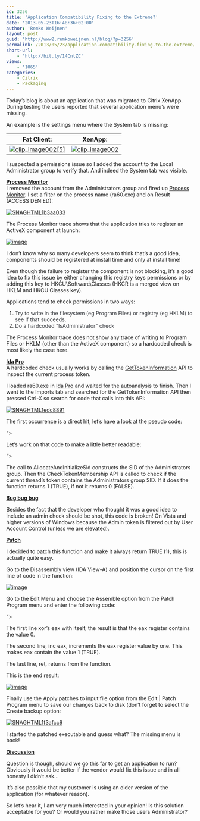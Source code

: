 ```yaml
---
id: 3256
title: 'Application Compatibility Fixing to the Extreme?'
date: '2013-05-23T16:48:36+02:00'
author: 'Remko Weijnen'
layout: post
guid: 'http://www2.remkoweijnen.nl/blog/?p=3256'
permalink: /2013/05/23/application-compatibility-fixing-to-the-extreme/
short-url:
    - 'http://bit.ly/14CntZC'
views:
    - '1065'
categories:
    - Citrix
    - Packaging
---
```


Today’s blog is about an application that was migrated to Citrix XenApp. During testing the users reported that several application menu’s were missing.

An example is the settings menu where the System tab is missing:

| **Fat Client:** | **XenApp:** |
|---|---|
| [![clip_image002[5]](http://192.168.40.25:8081/wp-content/uploads/2013/05/clip_image0025_thumb.jpg "clip_image002[5]")](http://192.168.40.25:8081/wp-content/uploads/2013/05/clip_image0025.jpg) | [![clip_image002](http://192.168.40.25:8081/wp-content/uploads/2013/05/clip_image002_thumb.jpg "clip_image002")](http://192.168.40.25:8081/wp-content/uploads/2013/05/clip_image002.jpg) |

I suspected a permissions issue so I added the account to the Local Administrator group to verify that. And indeed the System tab was visible.

**<u>Process Monitor</u>**   
I removed the account from the Administrators group and fired up [Process Monitor](http://technet.microsoft.com/en-us/sysinternals/bb896645.aspx). I set a filter on the process name (ra60.exe) and on Result (ACCESS DENIED):

[![SNAGHTML1b3aa033](http://192.168.40.25:8081/wp-content/uploads/2013/05/SNAGHTML1b3aa033_thumb.png "SNAGHTML1b3aa033")](http://192.168.40.25:8081/wp-content/uploads/2013/05/SNAGHTML1b3aa033.png)

The Process Monitor trace shows that the application tries to register an ActiveX component at launch:

[![image](http://192.168.40.25:8081/wp-content/uploads/2013/05/image_thumb.png "image")](http://192.168.40.25:8081/wp-content/uploads/2013/05/image.png)

I don’t know why so many developers seem to think that’s a good idea, components should be registered at install time and only at install time!

Even though the failure to register the component is not blocking, it’s a good idea to fix this issue by either changing this registry keys permissions or by adding this key to HKCU\\Software\\Classes (HKCR is a merged view on HKLM and HKCU Classes key).

Applications tend to check permissions in two ways:

1. <font color="#35383d">Try to write in the filesystem (eg Program Files) or registry (eg HKLM) to see if that succeeds.</font>
2. <font color="#35383d">Do a hardcoded "IsAdministrator" check</font>

The Process Monitor trace does not show any trace of writing to Program Files or HKLM (other than the ActiveX component) so a hardcoded check is most likely the case here.

**<u>Ida Pro</u>**   
A hardcoded check usually works by calling the [GetTokenInformation](http://msdn.microsoft.com/en-us/library/windows/desktop/aa446671%28v=vs.85%29.aspx) API to inspect the current process token.

I loaded ra60.exe in [Ida Pro](https://www.hex-rays.com/products/ida/index.shtml) and waited for the autoanalysis to finish. Then I went to the Imports tab and searched for the GetTokenInformation API then pressed Ctrl-X so search for code that calls into this API:

[![SNAGHTML1edc8891](http://192.168.40.25:8081/wp-content/uploads/2013/05/SNAGHTML1edc8891_thumb.png "SNAGHTML1edc8891")](http://192.168.40.25:8081/wp-content/uploads/2013/05/SNAGHTML1edc8891.png)

The first occurrence is a direct hit, let’s have a look at the pseudo code:

 “&gt;

Let’s work on that code to make a little better readable:

“&gt;

The call to AllocateAndInitializeSid constructs the SID of the Administrators group. Then the CheckTokenMembership API is called to check if the current thread’s token contains the Administrators group SID. If it does the function returns 1 (TRUE), if not it returns 0 (FALSE).

**<u>Bug bug bug</u>**

Besides the fact that the developer who thought it was a good idea to include an admin check should be shot, this code is broken! On Vista and higher versions of Windows because the Admin token is filtered out by User Account Control (unless we are elevated).

**<u>Patch</u>**

I decided to patch this function and make it always return TRUE (1), this is actually quite easy.

Go to the Disassembly view (IDA View-A) and position the cursor on the first line of code in the function:

[![image](http://192.168.40.25:8081/wp-content/uploads/2013/05/image_thumb1.png "image")](http://192.168.40.25:8081/wp-content/uploads/2013/05/image1.png)

Go to the Edit Menu and choose the Assemble option from the Patch Program menu and enter the following code:

“&gt;

The first line xor’s eax with itself, the result is that the eax register contains the value 0.

The second line, inc eax, increments the eax register value by one. This makes eax contain the value 1 (TRUE).

The last line, ret, returns from the function.

This is the end result:

[![image](http://192.168.40.25:8081/wp-content/uploads/2013/05/image_thumb2.png "image")](http://192.168.40.25:8081/wp-content/uploads/2013/05/image2.png)

Finally use the Apply patches to input file option from the Edit | Patch Program menu to save our changes back to disk (don’t forget to select the Create backup option:

[![SNAGHTML1f3afcc9](http://192.168.40.25:8081/wp-content/uploads/2013/05/SNAGHTML1f3afcc9_thumb.png "SNAGHTML1f3afcc9")](http://192.168.40.25:8081/wp-content/uploads/2013/05/SNAGHTML1f3afcc9.png)

I started the patched executable and guess what? The missing menu is back!

**<u>Discussion</u>**

Question is though, should we go this far to get an application to run? Obviously it would be better if the vendor would fix this issue and in all honesty I didn’t ask…

It’s also possible that my customer is using an older version of the application (for whatever reason).

So let’s hear it, I am very much interested in your opinion! Is this solution acceptable for you? Or would you rather make those users Administrator?